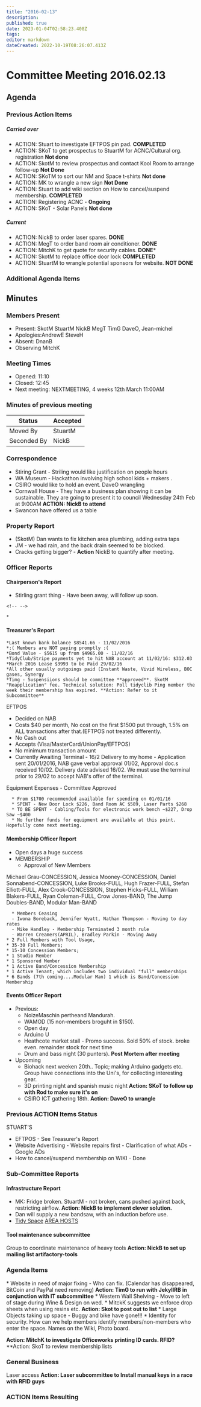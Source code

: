 ```yaml
---
title: "2016-02-13"
description: 
published: true
date: 2023-01-04T02:58:23.408Z
tags: 
editor: markdown
dateCreated: 2022-10-19T08:26:07.413Z
---
```


# Committee Meeting 2016.02.13

## Agenda

### Previous Action Items

##### Carried over

-   ACTION: Stuart to investigate EFTPOS pin pad. **COMPLETED**
-   ACTION: SKoT to get prospectus to StuartM for ACNC/Cultural org. registration **Not done**
-   ACTION: SkotM to review prospectus and contact Kool Room to arrange follow-up **Not Done**
-   ACTION: SKoTM to sort our NM and Space t-shirts **Not done**
-   ACTION: MK to wrangle a new sign **Not Done**
-   ACTION: Stuart to add wiki section on How to cancel/suspend membership. **COMPLETED**
-   ACTION: Registering ACNC - **Ongoing**
-   ACTION: SKoT - Solar Panels **Not done**

##### Current

-   ACTION: NickB to order laser spares. **DONE**
-   ACTION: MegT to order band room air conditioner. **DONE**
-   ACTION: MitchK to get quote for security cables. **DONE**\*
-   ACTION: SkotM to replace office door lock **COMPLETED**
-   ACTION: StuartM to wrangle potential sponsors for website. **NOT DONE**

### Additional Agenda Items

## Minutes

### Members Present

-   Present: SkotM StuartM NickB MegT TimG DaveO, Jean-michel
-   Apologies:AndrewE SteveH
-   Absent: DnanB
-   Observing MitchK

### Meeting Times

-   Opened: 11:10
-   Closed: 12:45
-   Next meeting: NEXTMEETING, 4 weeks 12th March 11:00AM

### Minutes of previous meeting

| Status      | Accepted |
|-------------|----------|
| Moved By    | StuartM  |
| Seconded By | NickB    |

### Correspondence

-   Stiring Grant - Striling would like justification on people hours
-   WA Museum - Hackathon involving high school kids + makers .
-   CSIRO would like to hold an event. DaveO wrangling
-   Cornwall House - They have a business plan showing it can be sustainable. They are going to present it to council Wednesday 24th Feb at 9:00AM **ACTION: NickB to attend**
-   Swancon have offered us a table

### Property Report

-   (SkotM) Dan wants to fix kitchen area plumbing, adding extra taps
-   JM - we had rain, and the back drain seemed to be blocked.
-   Cracks getting bigger? - **Action** NickB to quantify after meeting.

### Officer Reports

#### Chairperson's Report

-   Stirling grant thing - Have been away, will follow up soon.

```{=html}
<!-- -->
```
    * 

#### Treasurer's Report

    *Last known bank balance $8541.66 - 11/02/2016
    *:( Members are NOT paying promptly :(
    *Bond Value - $5615 up from $4965.00 - 11/02/16
    *TidyClub/Stripe payments yet to hit NAB account at 11/02/16: $312.03
    *March 2016 Lease $3993 to be Paid 29/02/16  
    *All other usually outgoings paid (Instant Waste, Vivid Wireless, BOC gases, Synergy
    *Timg - Suspensiions should be committee **approved**. SkotM "Reapplication" fee. Technical solution: Poll tidyclib Ping member the week their membership has expired. **Action: Refer to it Subcommittee**

EFTPOS

-   Decided on NAB
-   Costs \$40 per month, No cost on the first \$1500 put through, 1.5% on ALL transactions after that.(EFTPOS not treated differently.
-   No Cash out
-   Accepts (Visa/MasterCard/UnionPay/EFTPOS)
-   No minimum transaction amount
-   Currently Awaiting Terminal - 16/2 Delivery to my home - Application sent 20/01/2016, NAB gave verbal approval 01/02, Approval doc.s received 10/02. Delivery date advised 16/02. We must use the terminal prior to 29/02 to accept NAB's offer of the terminal.

Equipment Expenses - Committee Approved

      * From $1700 recommended available for spending on 01/01/16
      * SPENT - New Door Lock $226, Band Room AC $589, Laser Parts $268
      * TO BE SPENT - Cabling/Tools for electronic work bench ~$227, Drop Saw ~$400
      * No further funds for equipment are available at this point. Hopefully come next meeting.

#### Membership Officer Report

-   Open days a huge success
-   MEMBERSHIP
    -   Approval of New Members

Michael Grau-CONCESSION, Jessica Mooney-CONCESSION, Daniel Sonnabend-CONCESSION, Luke Brooks-FULL, Hugh Frazer-FULL, Stefan Elliott-FULL, Alex Crook-CONCESSION, Stephen Hicks-FULL, William Blakers-FULL, Ryan Coleman-FULL, Crow Jones-BAND, The Jump Doubles-BAND, Modular Man-BAND

      * Members Ceasing
      - Iwona Boreback, Jennifer Wyatt, Nathan Thompson - Moving to day rates
      - Mike Handley - Membership Terminated 3 month rule
      - Warren Creamers(APRIL), Bradley Parkin - Moving Away
    * 2 Full Members with Tool Usage,
    * 35-30 Full Members;
    * 15-10 Concession Members;
    * 1 Studio Member
    * 1 Sponsored Member
    * 1 Active Band/Concession Membership
    * 1 Active Tenant; which includes two individual "full" memberships
    * 6 Bands (7th coming....Modular Man) 1 which is Band/Concession Membership

#### Events Officer Report

-   Previous:
    -   NoizeMaschin pertheand Mandurah.
    -   WAMOD (15 non-members broguht in \$150).
    -   Open day
    -   Arduino U
    -   Heathcote market stall - Promo success. Sold 50% of stock. broke even. remainder stock for next time
    -   Drum and bass night (30 punters). **Post Mortem after meeting**
-   Upcoming
    -   Biohack next weeken 20th.. Topic; making Arduino gadgets etc. Group have connections into the Uni's, for collecting interesting gear.
    -   3D printing night and spanish music night **Action: SKoT to follow up with Rod to make sure it's on**
    -   CSIRO ICT gathering 18th. **Action: DaveO to wrangle**

### Previous ACTION Items Status

STUART'S

-   EFTPOS - See Treasurer's Report
-   Website Advertising - Website repairs first - Clarification of what ADs - Google ADs
-   How to cancel/suspend membership on WIKI - Done

### Sub-Committee Reports

#### Infrastructure Report

-   MK: Fridge broken. StuartM - not broken, cans pushed against back, restricting airflow. **Action: NickB to implement clever solution.**
-   Dan will supply a new bandsaw, with an induction before use.
-   [Tidy Space](/tidyspace/) [AREA HOSTS](/areahosts/)

#### Tool maintenance subcommittee

Group to coordinate maintenance of heavy tools **Action: NickB to set up mailing list artifactory-tools**

### Agenda Items

\* Website in need of major fixing - Who can fix. (Calendar has disappeared, BitCoin and PayPal need removing) **Action: TimG to run with JekyllRB in conjunction with IT subcommittee** \* Western Wall Shelving - Move to left of stage during Wine & Design on wed. \* MitckK suggests we enforce drop sheets when using resins etc. **Action: Skot to post out to list** \* Large Objects taking up space - Buggy and bike have gone!!! \* Identity for security. How can we help members identify members/non-members who enter the space. Names on the Wiki, Photo board.

**Action: MitchK to investigate Officeworks printing ID cards. RFID?** \*\*Action: SkoT to review membership lists

### General Business

Laser access **Action: Laser subcommittee to Install manual keys in a race with RFID guys**

### ACTION Items Resulting
